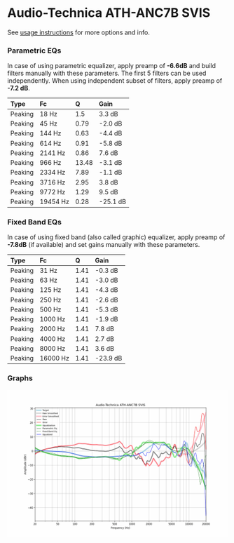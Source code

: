 # Audio-Technica ATH-ANC7B SVIS
See [usage instructions](https://github.com/jaakkopasanen/AutoEq#usage) for more options and info.

### Parametric EQs
In case of using parametric equalizer, apply preamp of **-6.6dB** and build filters manually
with these parameters. The first 5 filters can be used independently.
When using independent subset of filters, apply preamp of **-7.2 dB**.

| Type    | Fc       |     Q | Gain     |
|:--------|:---------|:------|:---------|
| Peaking | 18 Hz    |  1.5  | 3.3 dB   |
| Peaking | 45 Hz    |  0.79 | -2.0 dB  |
| Peaking | 144 Hz   |  0.63 | -4.4 dB  |
| Peaking | 614 Hz   |  0.91 | -5.8 dB  |
| Peaking | 2141 Hz  |  0.86 | 7.6 dB   |
| Peaking | 966 Hz   | 13.48 | -3.1 dB  |
| Peaking | 2334 Hz  |  7.89 | -1.1 dB  |
| Peaking | 3716 Hz  |  2.95 | 3.8 dB   |
| Peaking | 9772 Hz  |  1.29 | 9.5 dB   |
| Peaking | 19454 Hz |  0.28 | -25.1 dB |

### Fixed Band EQs
In case of using fixed band (also called graphic) equalizer, apply preamp of **-7.8dB**
(if available) and set gains manually with these parameters.

| Type    | Fc       |    Q | Gain     |
|:--------|:---------|:-----|:---------|
| Peaking | 31 Hz    | 1.41 | -0.3 dB  |
| Peaking | 63 Hz    | 1.41 | -3.0 dB  |
| Peaking | 125 Hz   | 1.41 | -4.3 dB  |
| Peaking | 250 Hz   | 1.41 | -2.6 dB  |
| Peaking | 500 Hz   | 1.41 | -5.3 dB  |
| Peaking | 1000 Hz  | 1.41 | -1.9 dB  |
| Peaking | 2000 Hz  | 1.41 | 7.8 dB   |
| Peaking | 4000 Hz  | 1.41 | 2.7 dB   |
| Peaking | 8000 Hz  | 1.41 | 3.6 dB   |
| Peaking | 16000 Hz | 1.41 | -23.9 dB |

### Graphs
![](./Audio-Technica%20ATH-ANC7B%20SVIS.png)